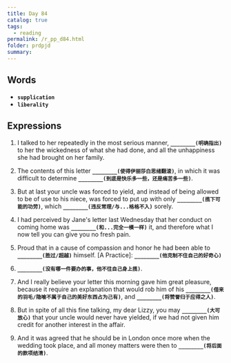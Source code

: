 ```yaml
---
title: Day 84
catalog: true
tags: 
  - reading
permalink: /r_pp_d84.html
folder: prdpjd
summary: 
---
```


## Words

-   <b data-toggle="tooltip" data-original-title="{{site.data.glossary.supplication}}">`supplication`</b>
-   <b data-toggle="tooltip" data-original-title="{{site.data.glossary.liberality}}">`liberality`</b>

## Expressions

1.  I talked to her repeatedly in the most serious manner, <b data-toggle="tooltip" data-original-title="{{site.data.answers.d84_a}}">`________(明确指出)`</b> to her the wickedness of what she had done, and all the unhappiness she had brought on her family.

2.  The contents of this letter <b data-toggle="tooltip" data-original-title="{{site.data.answers.d84_b}}">`________(使得伊丽莎白思绪翻滚)`</b>, in which it was difficult to determine <b data-toggle="tooltip" data-original-title="{{site.data.answers.d84_b2}}">`________(到底是快乐多一些，还是痛苦多一些)`</b>.

3.  But at last your uncle was forced to yield, and instead of being allowed to be of use to his niece, was forced to put up with only <b data-toggle="tooltip" data-original-title="{{site.data.answers.d84_c}}">`________(揽下可能的功劳)`</b>, which <b data-toggle="tooltip" data-original-title="{{site.data.answers.d84_c2}}">`________(违反常理/与...格格不入)`</b> sorely.

4.  I had perceived by Jane's letter last Wednesday that her conduct on coming home was <b data-toggle="tooltip" data-original-title="{{site.data.answers.d84_d}}">`________(和...完全一模一样)`</b> it, and therefore what I now tell you can give you no fresh pain.

5.  Proud that in a cause of compassion and honor he had been able to <b data-toggle="tooltip" data-original-title="{{site.data.answers.d84_e}}">`________(胜过/超越)`</b> himself. [A Practice]: <b data-toggle="tooltip" data-original-title="{{site.data.answers.d84_e2}}">`________(他克制不住自己的好奇心)`</b>

6.  <b data-toggle="tooltip" data-original-title="{{site.data.answers.d84_f}}">`________(没有哪一件要办的事，他不往自己身上揽)`</b>.

7.  And I really believe your letter this morning gave him great pleasure, because it require an explanation that would rob him of his <b data-toggle="tooltip" data-original-title="{{site.data.answers.d84_g}}">`________(借来的羽毛/隐喻不属于自己的美好东西占为己有)`</b>, and <b data-toggle="tooltip" data-original-title="{{site.data.answers.d84_g2}}">`________(将赞誉归于应得之人)`</b>.

8.  But in spite of all this fine talking, my dear Lizzy, you may <b data-toggle="tooltip" data-original-title="{{site.data.answers.d84_h}}">`________(大可放心)`</b> that your uncle would never have yielded, if we had not given him credit for another interest in the affair.

9.  And it was agreed that he should be in London once more when the wedding took place, and all money matters were then to <b data-toggle="tooltip" data-original-title="{{site.data.answers.d84_i}}">`________(将后面的款项结清)`</b>.
